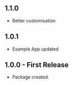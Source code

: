 ## 1.1.0

- Better customisation

## 1.0.1

- Example App updated

## 1.0.0 - First Release

- Package created.
